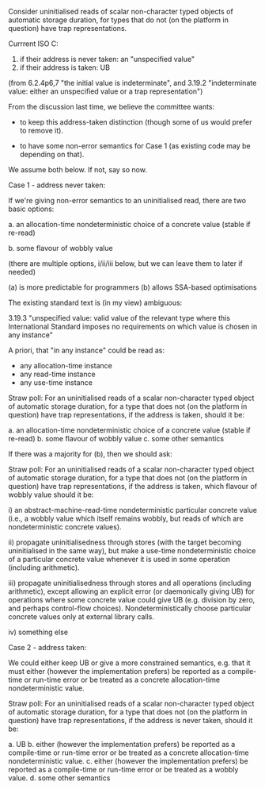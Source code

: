 
Consider uninitialised reads of scalar non-character typed objects of
automatic storage duration, for types that do not (on the platform in
question) have trap representations.

Currrent ISO C:

1. if their address is never taken: an "unspecified value"
2. if their address is taken: UB

(from 6.2.4p6,7 "the initial value is indeterminate", and 3.19.2
"indeterminate value: either an unspecified value or a trap representation")

From the discussion last time, we believe the committee wants:

- to keep this address-taken distinction (though some of us would
  prefer to remove it).

- to have some non-error semantics for Case 1 (as existing code may be
  depending on that).

We assume both below.  If not, say so now. 


Case 1 - address never taken:

If we're giving non-error semantics to an uninitialised read, there are
two basic options:

a. an allocation-time nondeterministic choice of a concrete value
   (stable if re-read) 

b. some flavour of wobbly value

   (there are multiple options, i/ii/iii below, but we can leave them
   to later if needed)

(a) is more predictable for programmers
(b) allows SSA-based optimisations

The existing standard text is (in my view) ambiguous: 

  3.19.3 "unspecified value: valid value of the relevant type
  where this International Standard imposes no requirements on which
  value is chosen in any instance"

A priori, that "in any instance" could be read as:

  - any allocation-time instance 
  - any read-time instance 
  - any use-time instance 

Straw poll: For an uninitialised reads of a scalar non-character typed
object of automatic storage duration, for a type that does not (on the
platform in question) have trap representations, if the address is
taken, should it be:

a. an allocation-time nondeterministic choice of a concrete value
   (stable if re-read) 
b. some flavour of wobbly value
c. some other semantics


If there was a majority for (b), then we should ask:

Straw poll: For an uninitialised reads of a scalar non-character typed
object of automatic storage duration, for a type that does not (on the
platform in question) have trap representations, if the address is
taken, which flavour of wobbly value should it be:

   i) an abstract-machine-read-time nondeterministic particular
   concrete value (i.e., a wobbly value which itself remains wobbly, but
   reads of which are nondeterministic concrete values).

   ii) propagate uninitialisedness through stores (with the target
   becoming uninitialised in the same way), but make a use-time
   nondeterministic choice of a particular concrete value whenever it is
   used in some operation (including arithmetic).

   iii) propagate uninitialisedness through stores and all operations
   (including arithmetic), except allowing an explicit error (or
   daemonically giving UB) for operations where some concrete value could
   give UB (e.g. division by zero, and perhaps control-flow choices).
   Nondeterministically choose particular concrete values only at
   external library calls.

   iv) something else
   

Case 2 - address taken:

We could either keep UB or give a more constrained semantics,
e.g. that it must either (however the implementation prefers) be
reported as a compile-time or run-time error or be treated as a
concrete allocation-time nondeterministic value.

Straw poll: For an uninitialised reads of a scalar non-character typed
object of automatic storage duration, for a type that does not (on the
platform in question) have trap representations, if the address is
never taken, should it be:

a. UB
b. either (however the implementation prefers) be reported
    as a compile-time or run-time error or be treated as a concrete
    allocation-time nondeterministic value.
c. either (however the implementation prefers) be reported
    as a compile-time or run-time error or be treated as a wobbly value.
d. some other semantics


  
